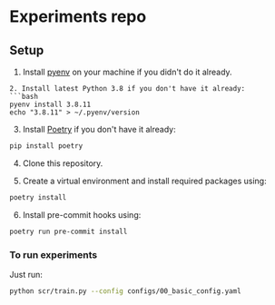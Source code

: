 # Experiments repo

## Setup

1. Install [pyenv](https://github.com/pyenv/pyenv) on your machine if you didn't do it already.
```
2. Install latest Python 3.8 if you don't have it already:
```bash
pyenv install 3.8.11
echo "3.8.11" > ~/.pyenv/version
```
3. Install [Poetry](https://python-poetry.org) if you don't have it already:
```bash
pip install poetry
```
4. Clone this repository.

5. Create a virtual environment and install required packages using:
```bash
poetry install
```
6. Install pre-commit hooks using:
```bash
poetry run pre-commit install
```

### To run experiments
Just run:
```bash
python scr/train.py --config configs/00_basic_config.yaml
```